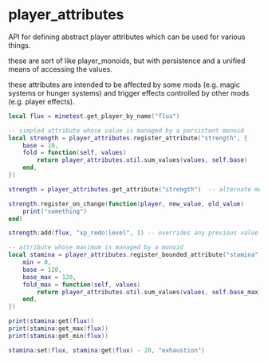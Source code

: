 # player_attributes

API for defining abstract player attributes which can be used for various things.

these are sort of like player_monoids, but with persistence and a unified means of accessing the values.

these attributes are intended to be affected by some mods (e.g. magic systems or hunger systems) and
trigger effects controlled by other mods (e.g. player effects).

```lua
local flux = minetest.get_player_by_name("flux")

-- simpled attribute whose value is managed by a persistent monoid
local strength = player_attributes.register_attribute("strength", {
    base = 10,
    fold = function(self, values)
        return player_attributes.util.sum_values(values, self.base)
    end,
})

strength = player_attributes.get_attribute("strength")  -- alternate means of getting access

strength.register_on_change(function(player, new_value, old_value)
    print("something")
end)

strength:add(flux, "xp_redo:level", 1) -- overrides any previous value of "xp_redo:level"

-- attribute whose maximum is managed by a monoid
local stamina = player_attributes.register_bounded_attribute("stamina", {
    min = 0,
    base = 120,
    base_max = 120,
    fold_max = function(self, values)
        return player_attributes.util.sum_values(values, self.base_max)
    end,
})

print(stamina:get(flux))
print(stamina:get_max(flux))
print(stamina:get_min(flux))

stamina:set(flux, stamina:get(flux) - 20, "exhaustion")

```
